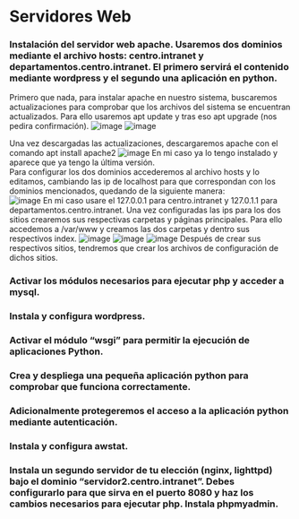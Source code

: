 # Servidores Web

### Instalación del servidor web apache. Usaremos dos dominios mediante el archivo hosts: centro.intranet y departamentos.centro.intranet. El primero servirá el contenido mediante wordpress y el segundo una aplicación en python.
Primero que nada, para instalar apache en nuestro sistema, buscaremos actualizaciones para comprobar que los archivos del sistema se encuentran actualizados. Para ello usaremos apt update y tras eso apt upgrade (nos pedira confirmación).
![image](https://github.com/DaniMa02/SREI-2-ASIR/assets/47284389/c91f0db6-6250-445b-b57c-07912b2e1786)
![image](https://github.com/DaniMa02/SREI-2-ASIR/assets/47284389/7db8a2f2-b7b3-4377-8aa4-cf60478908e3)

Una vez descargadas las actualizaciones, descargaremos apache con el comando apt install apache2
![image](https://github.com/DaniMa02/SREI-2-ASIR/assets/47284389/59dae303-853a-41b4-9a40-4b391df662a7)
En mi caso ya lo tengo instalado y aparece que ya tengo la última versión.  
Para configurar los dos dominios accederemos al archivo hosts y lo editamos, cambiando las ip de localhost para que correspondan con los dominios mencionados, quedando de la siguiente manera:  
![image](https://github.com/DaniMa02/SREI-2-ASIR/assets/47284389/b7cdb0b6-86ec-427c-b466-55d4bb79f0e7)
En mi caso usare el 127.0.0.1 para centro.intranet y 127.0.1.1 para departamentos.centro.intranet.
Una vez configuradas las ips para los dos sitios crearemos sus respectivas carpetas y páginas principales. Para ello accedemos a /var/www y creamos las dos carpetas y dentro sus respectivos index.
![image](https://github.com/DaniMa02/SREI-2-ASIR/assets/47284389/fa7180e3-3755-45c5-b2b7-1983f1031103)
![image](https://github.com/DaniMa02/SREI-2-ASIR/assets/47284389/6ad10bfe-c463-4349-bccd-4ca7126cd5c0)
![image](https://github.com/DaniMa02/SREI-2-ASIR/assets/47284389/39e24f1a-1d7b-4d3a-830b-7b4dc91f7d24)
Después de crear sus respectivos sitios, tendremos que crear los archivos de configuración de dichos sitios.





### Activar los módulos necesarios para ejecutar php y acceder a mysql.
### Instala y configura wordpress.
### Activar el módulo “wsgi” para permitir la ejecución de aplicaciones Python.
### Crea y despliega una pequeña aplicación python para comprobar que funciona correctamente.
### Adicionalmente protegeremos el acceso a la aplicación python mediante autenticación.
### Instala y configura awstat.
### Instala un segundo servidor de tu elección (nginx, lighttpd) bajo el dominio “servidor2.centro.intranet”. Debes configurarlo para que sirva en el puerto 8080 y haz los cambios necesarios para ejecutar php. Instala phpmyadmin.
